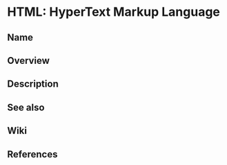 # HTML: HyperText Markup Language

## Name

## Overview

## Description

## See also

## Wiki

## References

